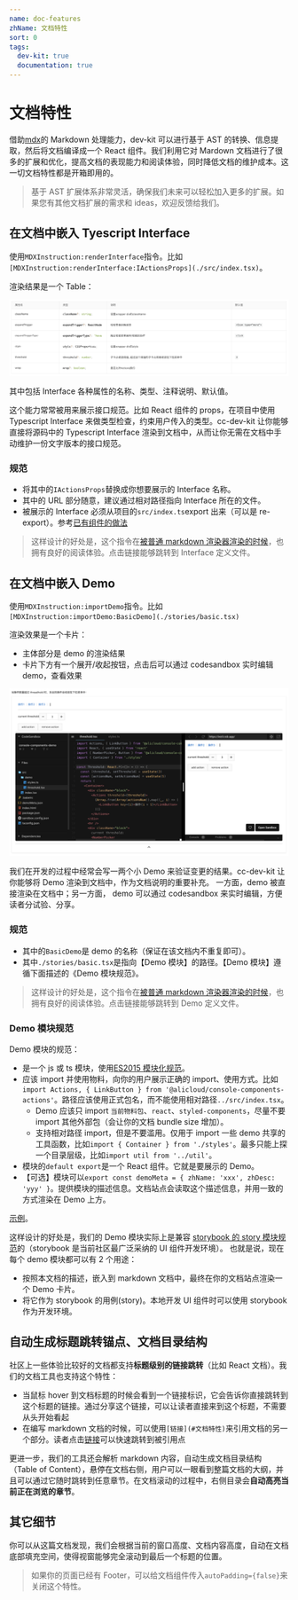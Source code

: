 ```yaml
---
name: doc-features
zhName: 文档特性
sort: 0
tags:
  dev-kit: true
  documentation: true
---
```


# 文档特性

借助[mdx](https://mdxjs.com/)的 Markdown 处理能力，dev-kit 可以进行基于 AST 的转换、信息提取，然后将文档编译成一个 React 组件。我们利用它对 Mardown 文档进行了很多的扩展和优化，提高文档的表现能力和阅读体验，同时降低文档的维护成本。这一切文档特性都是开箱即用的。

> 基于 AST 扩展体系非常灵活，确保我们未来可以轻松加入更多的扩展。如果您有其他文档扩展的需求和 ideas，欢迎反馈给我们。

## 在文档中嵌入 Tyescript Interface

使用`MDXInstruction:renderInterface`指令。比如`[MDXInstruction:renderInterface:IActionsProps](./src/index.tsx)`。

渲染结果是一个 Table：

![interface](./assets/interface.png 'TS interface嵌入结果')

其中包括 Interface 各种属性的名称、类型、注释说明、默认值。

这个能力常常被用来展示接口规范。比如 React 组件的 props，在项目中使用 Typescript Interface 来做类型检查，约束用户传入的类型。cc-dev-kit 让你能够直接将源码中的 Typescript Interface 渲染到文档中，从而让你无需在文档中手动维护一份文字版本的接口规范。

### 规范

- 将其中的`IActionsProps`替换成你想要展示的 Interface 名称。
- 其中的 URL 部分随意，建议通过相对路径指向 Interface 所在的文件。
- 被展示的 Interface 必须从项目的`src/index.ts`export 出来（可以是 re-export）。参考[已有组件的做法](https://github.com/aliyun/alibabacloud-console-components/blob/master/packages/rc-actions/src/index.tsx)

> 这样设计的好处是，这个指令在[被普通 markdown 渲染器渲染的时候](https://github.com/aliyun/alibabacloud-console-components/tree/master/packages/rc-actions)，也拥有良好的阅读体验。点击链接能够跳转到 Interface 定义文件。

## 在文档中嵌入 Demo

使用`MDXInstruction:importDemo`指令。比如`[MDXInstruction:importDemo:BasicDemo](./stories/basic.tsx)`

渲染效果是一个卡片：

- 主体部分是 demo 的渲染结果
- 卡片下方有一个展开/收起按钮，点击后可以通过 codesandbox 实时编辑 demo，查看效果

![demo](./assets/demo.png 'Demo嵌入结果')

我们在开发的过程中经常会写一两个小 Demo 来验证变更的结果。cc-dev-kit 让你能够将 Demo 渲染到文档中，作为文档说明的重要补充。
一方面，demo 被直接渲染在文档中；另一方面， demo 可以通过 codesandbox 来实时编辑，方便读者分试验、分享。

### 规范

- 其中的`BasicDemo`是 demo 的名称（保证在该文档内不重复即可）。
- 其中`./stories/basic.tsx`是指向【Demo 模块】的路径。【Demo 模块】遵循下面描述的《Demo 模块规范》。

> 这样设计的好处是，这个指令在[被普通 markdown 渲染器渲染的时候](https://github.com/aliyun/alibabacloud-console-components/tree/master/packages/rc-actions)，也拥有良好的阅读体验。点击链接能够跳转到 Demo 定义文件。

### Demo 模块规范

Demo 模块的规范：

- 是一个 js 或 ts 模块，使用[ES2015 模块化规范](https://developer.mozilla.org/en-US/docs/Web/JavaScript/Reference/Statements/import)。
- 应该 import 并使用物料，向你的用户展示正确的 import、使用方式。比如`import Actions, { LinkButton } from '@alicloud/console-components-actions'`。路径应该使用正式包名，而不能使用相对路径`../src/index.tsx`。
  - Demo 应该只 import `当前物料包`、`react`、`styled-components`，尽量不要 import 其他外部包（会让你的文档 bundle size 增加）。
  - 支持相对路径 import，但是不要滥用。仅用于 import 一些 demo 共享的工具函数，比如`import { Container } from './styles'`。最多只能上探一个目录层级，比如`import util from '../util'`。
- 模块的`default export`是一个 React 组件。它就是要展示的 Demo。
- 【可选】模块可以`export const demoMeta = { zhName: 'xxx', zhDesc: 'yyy' }`。提供模块的描述信息。文档站点会读取这个描述信息，并用一致的方式渲染在 Demo 上方。

[示例](https://github.com/aliyun/alibabacloud-console-components/blob/master/packages/rc-actions/stories/basic.tsx)。

这样设计的好处是，我们的 Demo 模块实际上是兼容 [storybook 的 story 模块规范](https://storybook.js.org/docs/formats/storiesof-api/)的（storybook 是当前社区最广泛采纳的 UI 组件开发环境）。
也就是说，现在每个 demo 模块都可以有 2 个用途：

- 按照本文档的描述，嵌入到 markdown 文档中，最终在你的文档站点渲染一个 Demo 卡片。
- 将它作为 storybook 的用例(story)。本地开发 UI 组件时可以使用 storybook 作为开发环境。

## 自动生成标题跳转锚点、文档目录结构

社区上一些体验比较好的文档都支持**标题级别的链接跳转**（比如 React 文档）。我们的文档工具也支持这个特性：

- 当鼠标 hover 到文档标题的时候会看到一个链接标识，它会告诉你直接跳转到这个标题的链接。通过分享这个链接，可以让读者直接来到这个标题，不需要从头开始看起
- 在编写 markdown 文档的时候，可以使用`[链接](#文档特性)`来引用文档的另一个部分。读者点击[链接](#文档特性)可以快速跳转到被引用点

更进一步，我们的工具还会解析 markdown 内容，自动生成文档目录结构（Table of Content），悬停在文档右侧，用户可以一眼看到整篇文档的大纲，并且可以通过它随时跳转到任意章节。在文档滚动的过程中，右侧目录会**自动高亮当前正在浏览的章节**。

## 其它细节

你可以从这篇文档发现，我们会根据当前的窗口高度、文档内容高度，自动在文档底部填充空间，使得视窗能够完全滚动到最后一个标题的位置。

> 如果你的页面已经有 Footer，可以给文档组件传入`autoPadding={false}`来关闭这个特性。
